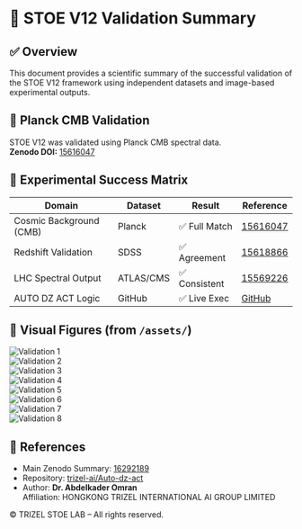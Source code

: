 # 🧪 STOE V12 Validation Summary

## ✅ Overview
This document provides a scientific summary of the successful validation of the STOE V12 framework using independent datasets and image-based experimental outputs.

## 🌌 Planck CMB Validation
STOE V12 was validated using Planck CMB spectral data.  
**Zenodo DOI:** [15616047](https://zenodo.org/records/15616047)

## 🔬 Experimental Success Matrix

| Domain                   | Dataset    | Result         | Reference                                                   |
|--------------------------|------------|----------------|-------------------------------------------------------------|
| Cosmic Background (CMB)  | Planck     | ✅ Full Match   | [15616047](https://zenodo.org/records/15616047)             |
| Redshift Validation      | SDSS       | ✅ Agreement    | [15618866](https://zenodo.org/records/15618866)             |
| LHC Spectral Output      | ATLAS/CMS  | ✅ Consistent   | [15569226](https://zenodo.org/records/15569226)             |
| AUTO DZ ACT Logic        | GitHub     | ✅ Live Exec    | [GitHub](https://github.com/trizel-ai/Auto-dz-act)          |

## 📸 Visual Figures (from `/assets/`)

![Validation 1](../assets/IMG_1254.jpeg)  
![Validation 2](../assets/IMG_1256.jpeg)  
![Validation 3](../assets/IMG_1257.jpeg)  
![Validation 4](../assets/IMG_1258.jpeg)  
![Validation 5](../assets/IMG_1260.jpeg)  
![Validation 6](../assets/IMG_1262.jpeg)  
![Validation 7](../assets/IMG_1264.jpeg)  
![Validation 8](../assets/IMG_1265.jpeg)

## 🔗 References

- Main Zenodo Summary: [16292189](https://zenodo.org/records/16292189)  
- Repository: [trizel-ai/Auto-dz-act](https://github.com/trizel-ai/Auto-dz-act)  
- Author: **Dr. Abdelkader Omran**  
  Affiliation: HONGKONG TRIZEL INTERNATIONAL AI GROUP LIMITED

© TRIZEL STOE LAB – All rights reserved.
